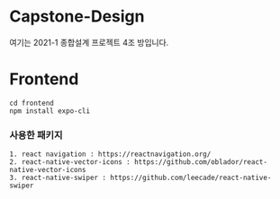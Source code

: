 # Capstone-Design
여기는 2021-1 종합설계 프로젝트 4조 방입니다.

# Frontend

```
cd frontend
npm install expo-cli
```

### 사용한 패키지
```
1. react navigation : https://reactnavigation.org/
2. react-native-vector-icons : https://github.com/oblador/react-native-vector-icons
3. react-native-swiper : https://github.com/leecade/react-native-swiper
```
